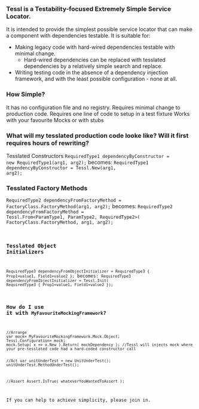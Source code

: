 ### Tessl is a Testability-focused Extremely Simple Service Locator.

It is intended to provide the simplest possible service locator that can make a component with dependencies testable. It is suitable for:

- Making legacy code with hard-wired dependencies testable with minimal change. 
    - Hard-wired dependencies can be replaced with tesslated dependencies by a relatively simple search and replace.
- Writing testing code in the absence of a dependency injection framework, and with the least possible configuration - none at all.

### How Simple?

It has no configuration file and no registry.
Requires minimal change to production code.
Requires one line of code to setup in a test fixture
Works with your favourite Mocks or with stubs

### What will my tesslated production code looke like? Will it first requires hours of rewriting?

Tesslated Constructors
<code>RequiredType1 dependencyByConstructor = new RequiredType1(arg1, arg2);</code>
becomes:
<code>RequiredType1 dependencyByConstructor = Tessl.New<RequiredType1>(arg1, arg2);</code>

### Tesslated Factory Methods

<code>RequiredType2 dependencyFromFactoryMethod = FactoryClass.FactoryMethod(arg1, arg2);</code>
becomes:
<code>RequiredType2 dependencyFromFactoryMethod = Tessl.From<ParamType1, ParamType2, RequiredType2>( FactoryClass.FactoryMethod, arg1, arg2);

### Tesslated Object Initializers

<code>RequiredType3 dependencyFromObjectInitializer = RequiredType3 { Prop1=value1, Field1=value2 };</code>
becomes:
<code>RequiredType3 dependencyFromIbjectInitializer = Tessl.Init<RequiredType3>( RequiredType3 { Prop1=value1, Field1=value2 });</code>

### How do I use it with `MyFavouriteMockingFramework`?

<code>
//Arrange
var mock= MyFavouriteMockingFramework.Mock<ITessl>.Object;
Tessl.Configuration= mock;
mock.Setup( x => x.New<Dependency> ).Return( mockDependency ); //Tessl will injects mock where your pre-tesslated code had a hard-coded constructor call

//Act
var unitUnderTest = new UnitUnderTest();
unitUnderTest.MethodUnderTest();

//Assert
Assert.IsTrue( whateverYouWantedToAssert );
</code>

If you can help to achieve simplicity, please join in.
